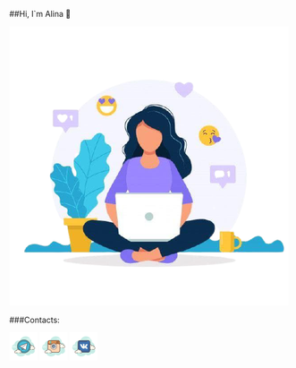 ##Hi, I`m Alina 👋

![Header](https://github.com/allklbssss/allklbssss/blob/main/assets/77.png)

###Contacts:

[![telegram](https://github.com/allklbssss/allklbssss/blob/main/assets/t.png)](https://t.me/alllinochkaaa)
[![instagram](https://github.com/allklbssss/allklbssss/blob/main/assets/inst.png)](https://www.instagram.com/klbssss/)
[![vk](https://github.com/allklbssss/allklbssss/blob/main/assets/vk.png)](https://vk.com/klbsvvv)
